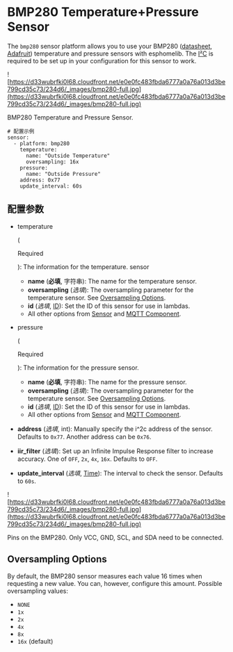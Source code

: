 # BMP280 Temperature+Pressure Sensor

The `bmp280` sensor platform allows you to use your BMP280 ([datasheet](https://cdn-shop.adafruit.com/datasheets/BST-BMP280-DS001-11.pdf), [Adafruit](https://www.adafruit.com/product/2651)) temperature and pressure sensors with esphomelib. The [I²C](https://esphome.io/components/i2c#i2c) is required to be set up in your configuration for this sensor to work.

![https://d33wubrfki0l68.cloudfront.net/e0e0fc483fbda6777a0a76a013d3be799cd35c73/234d6/_images/bmp280-full.jpg](https://d33wubrfki0l68.cloudfront.net/e0e0fc483fbda6777a0a76a013d3be799cd35c73/234d6/_images/bmp280-full.jpg)

BMP280 Temperature and Pressure Sensor.

```
# 配置示例
sensor:
  - platform: bmp280
    temperature:
      name: "Outside Temperature"
      oversampling: 16x
    pressure:
      name: "Outside Pressure"
    address: 0x77
    update_interval: 60s
```

## **配置参数**

- temperature

   

  (

  Required

  ): The information for the temperature. sensor

  - **name** (**必填**, 字符串): The name for the temperature sensor.
  - **oversampling** (*选填*): The oversampling parameter for the temperature sensor. See [Oversampling Options](https://esphome.io/components/sensor/bmp280#bmp280-oversampling).
  - **id** (*选填*, [ID](esphome/guides/configuration-types#id)): Set the ID of this sensor for use in lambdas.
  - All other options from [Sensor](https://esphome.io/components/sensor/#config-sensor) and [MQTT Component](https://esphome.io/components/mqtt#config-mqtt-component).

- pressure

   

  (

  Required

  ): The information for the pressure sensor.

  - **name** (**必填**, 字符串): The name for the pressure sensor.
  - **oversampling** (*选填*): The oversampling parameter for the temperature sensor. See [Oversampling Options](https://esphome.io/components/sensor/bmp280#bmp280-oversampling).
  - **id** (*选填*, [ID](esphome/guides/configuration-types#id)): Set the ID of this sensor for use in lambdas.
  - All other options from [Sensor](https://esphome.io/components/sensor/#config-sensor) and [MQTT Component](https://esphome.io/components/mqtt#config-mqtt-component).

- **address** (*选填*, int): Manually specify the i^2c address of the sensor. Defaults to `0x77`. Another address can be `0x76`.

- **iir_filter** (*选填*): Set up an Infinite Impulse Response filter to increase accuracy. One of `OFF`, `2x`, `4x`, `16x`. Defaults to `OFF`.

- **update_interval** (*选填*, [Time](https://esphome.io/guides/configuration-types#config-time)): The interval to check the sensor. Defaults to `60s`.

![https://d33wubrfki0l68.cloudfront.net/e0e0fc483fbda6777a0a76a013d3be799cd35c73/234d6/_images/bmp280-full.jpg](https://d33wubrfki0l68.cloudfront.net/e0e0fc483fbda6777a0a76a013d3be799cd35c73/234d6/_images/bmp280-full.jpg)

Pins on the BMP280. Only VCC, GND, SCL, and SDA need to be connected.



## Oversampling Options

By default, the BMP280 sensor measures each value 16 times when requesting a new value. You can, however, configure this amount. Possible oversampling values:

- `NONE`
- `1x`
- `2x`
- `4x`
- `8x`
- `16x` (default)